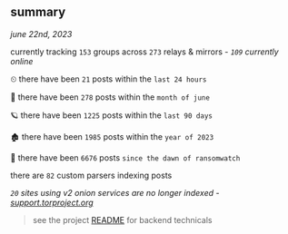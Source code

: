 
## summary
_june 22nd, 2023_

currently tracking `153` groups across `273` relays & mirrors - _`109` currently online_

⏲ there have been `21` posts within the `last 24 hours`

🦈 there have been `278` posts within the `month of june`

🪐 there have been `1225` posts within the `last 90 days`

🏚 there have been `1985` posts within the `year of 2023`

🦕 there have been `6676` posts `since the dawn of ransomwatch`

there are `82` custom parsers indexing posts

_`20` sites using v2 onion services are no longer indexed - [support.torproject.org](https://support.torproject.org/onionservices/v2-deprecation/)_

> see the project [README](https://github.com/joshhighet/ransomwatch#ransomwatch--) for backend technicals
